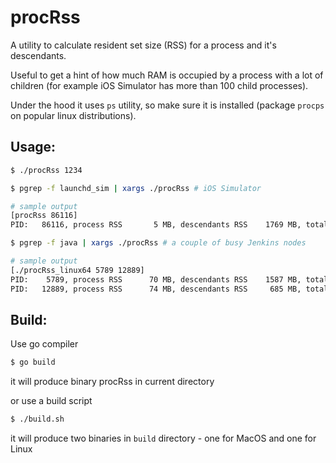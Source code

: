 # procRss

A utility to calculate resident set size (RSS) for a process and it's descendants.

Useful to get a hint of how much RAM is occupied by a process with a lot of children (for example iOS Simulator has more than 100 child processes).

Under the hood it uses ```ps``` utility, so make sure it is installed (package ```procps``` on popular linux distributions). 

## Usage:

```bash
$ ./procRss 1234
```

```bash
$ pgrep -f launchd_sim | xargs ./procRss # iOS Simulator

# sample output
[procRss 86116]
PID:   86116, process RSS       5 MB, descendants RSS    1769 MB, total RSS    1774 MB

$ pgrep -f java | xargs ./procRss # a couple of busy Jenkins nodes

# sample output
[./procRss_linux64 5789 12889]
PID:    5789, process RSS      70 MB, descendants RSS    1587 MB, total RSS    1657 MB
PID:   12889, process RSS      74 MB, descendants RSS     685 MB, total RSS     759 MB
```

## Build:

Use go compiler
```bash
$ go build
```

it will produce binary procRss in current directory

or use a build script

```bash
$ ./build.sh
```
it will produce two binaries in ```build``` directory - one for MacOS and one for Linux